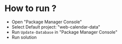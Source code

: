 # How to run ?
- Open "Package Manager Console"
- Select Default project: "web-calendar-data"
- Run `Update-Database` in "Package Manager Console"
- Run solution
